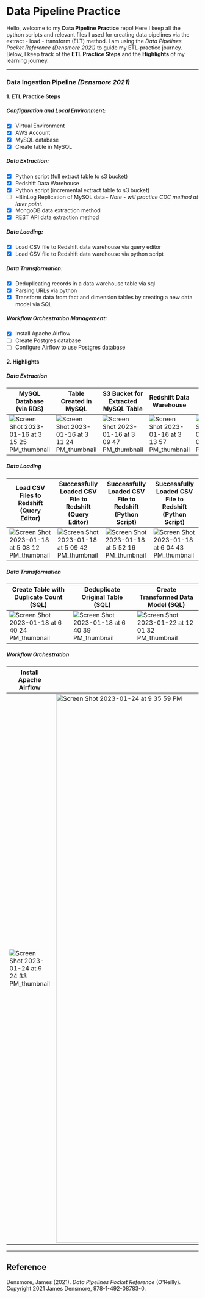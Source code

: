 # Data Pipeline Practice

Hello, welcome to my **Data Pipeline Practice** repo! Here I keep all the python scripts and relevant files I used for creating data pipelines via the  extract - load - transform (ELT) method. I am using the *Data Pipelines Pocket Reference (Densmore 2021)* to guide my ETL-practice journey. Below, I keep track of the **ETL Practice Steps** and the **Highlights** of my learning journey.

-----------
### Data Ingestion Pipeline *(Densmore 2021)*
#### **1. ETL Practice Steps**
##### Configuration and Local Environment:
- [x] Virtual Environment
- [x] AWS Account
- [x] MySQL database
- [x] Create table in MySQL
##### Data Extraction:
- [X] Python script (full extract table to s3 bucket)
- [x] Redshift Data Warehouse
- [x] Python script (incremental extract table to s3 bucket)
- [ ] ~BinLog Replication of MySQL data~ *Note - will practice CDC method at later point.*
- [x] MongoDB data extraction method 
- [x] REST API data extraction method
##### Data Loading:
- [x] Load CSV file to Redshift data warehouse via query editor
- [x] Load CSV file to Redshift data warehouse via python script
##### Data Transformation:
- [x] Deduplicating records in a data warehouse table via sql
- [x] Parsing URLs via python
- [x] Transform data from fact and dimension tables by creating a new data model via SQL
##### Workflow Orchestration Management:
- [x] Install Apache Airflow
- [ ] Create Postgres database
- [ ] Configure Airflow to use Postgres database

#### **2. Highlights**
##### Data Extraction
| MySQL Database (via RDS) | Table Created in MySQL | S3 Bucket for Extracted MySQL Table | Redshift Data Warehouse | MongoDB Database |
| ----------- | ----------- | ----------- | ----------- | ----------- |
|![Screen Shot 2023-01-16 at 3 15 25 PM_thumbnail](https://user-images.githubusercontent.com/95442334/212779243-44f39162-5dfa-4ce3-8ba4-815015b28649.jpg)| ![Screen Shot 2023-01-16 at 3 11 24 PM_thumbnail](https://user-images.githubusercontent.com/95442334/212779266-612b5bc3-8161-467d-9af4-ec3b5bc16f08.jpg)| ![Screen Shot 2023-01-16 at 3 09 47 PM_thumbnail](https://user-images.githubusercontent.com/95442334/212779292-b5a11716-516d-4708-a4f6-b0f0e190abb9.jpg)| ![Screen Shot 2023-01-16 at 3 13 57 PM_thumbnail](https://user-images.githubusercontent.com/95442334/212779308-c373926b-c728-4eff-a0a6-0fbf012d2d79.jpg)| ![Screen Shot 2023-01-16 at 3 08 03 PM_thumbnail](https://user-images.githubusercontent.com/95442334/212779320-a295a713-4209-481b-88fc-f7393224b49e.jpg)|

##### Data Loading
| Load CSV Files to Redshift (Query Editor) | Successfully Loaded CSV File to Redshift (Query Editor) | Successfully Loaded CSV File to Redshift (Python Script)| Successfully Loaded CSV File to Redshift (Python Script)|
| ----------- | ----------- | ----------- | ----------- |
|![Screen Shot 2023-01-18 at 5 08 12 PM_thumbnail](https://user-images.githubusercontent.com/95442334/213332303-b4d053b1-a104-4f5c-bfed-133bb6f804af.jpg)|![Screen Shot 2023-01-18 at 5 09 42 PM_thumbnail](https://user-images.githubusercontent.com/95442334/213332580-e8a7c6c0-9548-4af9-8d8e-d18e3d0e44aa.jpg)|![Screen Shot 2023-01-18 at 5 52 16 PM_thumbnail](https://user-images.githubusercontent.com/95442334/213337144-78f19114-047a-4116-b67c-a54c44d113fb.jpg)|![Screen Shot 2023-01-18 at 6 04 43 PM_thumbnail](https://user-images.githubusercontent.com/95442334/213338518-a3fce05b-c13a-45f8-a4d4-b97cfca19a3d.jpg)|

##### Data Transformation
| Create Table with Duplicate Count (SQL) | Deduplicate Original Table (SQL) | Create Transformed Data Model (SQL) |
| ----------- | ----------- | ----------- |
|![Screen Shot 2023-01-18 at 6 40 24 PM_thumbnail](https://user-images.githubusercontent.com/95442334/213343115-612e9c91-3e3e-46dc-a8b1-d3bbb22f8fa7.jpg)|![Screen Shot 2023-01-18 at 6 40 39 PM_thumbnail](https://user-images.githubusercontent.com/95442334/213343139-b0eaf1d9-2bb4-442f-831d-3c347a0a2c4e.jpg)|![Screen Shot 2023-01-22 at 12 01 32 PM_thumbnail](https://user-images.githubusercontent.com/95442334/213937775-b7b68f86-4fb4-43de-a41f-41a5940662da.jpg)|

##### Workflow Orchestration
| Install Apache Airflow | Succesfully Launch Airflow DAG |
| ----------- | ----------- |
|![Screen Shot 2023-01-24 at 9 24 33 PM_thumbnail](https://user-images.githubusercontent.com/95442334/214487055-eeadb4a1-e1ef-455e-a98d-adc297b00581.jpg)|<img width="1440" alt="Screen Shot 2023-01-24 at 9 35 59 PM" src="https://user-images.githubusercontent.com/95442334/215020245-89f019f7-7ce6-486c-a125-49d602134cb7.png">|


-----------
## Reference
Densmore, James (2021). *Data Pipelines Pocket Reference* (O'Reilly). Copyright 2021 James Densmore, 978-1-492-08783-0.
